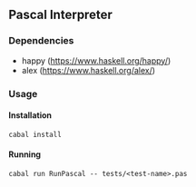 ## Pascal Interpreter

### Dependencies
- happy (https://www.haskell.org/happy/)
- alex (https://www.haskell.org/alex/)

### Usage
#### Installation
```
cabal install
```

#### Running
```
cabal run RunPascal -- tests/<test-name>.pas
```

